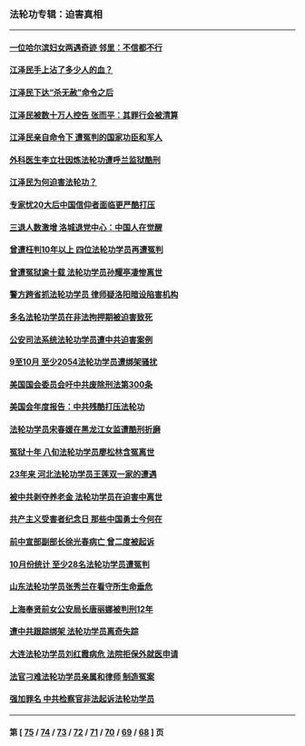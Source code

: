 ### 法轮功专辑：迫害真相
---
#### [一位哈尔滨妇女两遇奇迹 邻里：不信都不行](../../pages/nf4379/n13878017.md?12120430) 
#### [江泽民手上沾了多少人的血？](../../pages/nf4379/n13880318.md?12120430) 
#### [江泽民下达“杀无赦”命令之后](../../pages/nf4379/n13878084.md?12120430) 
#### [江泽民被数十万人控告 张而平：其罪行会被清算](../../pages/nf4379/n13878074.md?12120430) 
#### [江泽民亲自命令下 遭冤判的国家功臣和军人](../../pages/nf4379/n13876685.md?12120430) 
#### [外科医生李立壮因炼法轮功遭呼兰监狱酷刑](../../pages/nf4379/n13875403.md?12120430) 
#### [江泽民为何迫害法轮功？](../../pages/nf4379/n13876324.md?12120430) 
#### [专家忧20大后中国信仰者面临更严酷打压](../../pages/nf4379/n13874993.md?12120430) 
#### [三退人数激增 洛城退党中心：中国人在觉醒](../../pages/nf4379/n13874224.md?12120430) 
#### [曾遭枉判10年以上 四位法轮功学员再遭冤判](../../pages/nf4379/n13872398.md?12120430) 
#### [曾遭冤狱逾十载 法轮功学员孙耀亭凄惨离世](../../pages/nf4379/n13871692.md?12120430) 
#### [警方跨省抓法轮功学员 律师疑洛阳暗设陷害机构](../../pages/nf4379/n13870178.md?12120430) 
#### [多名法轮功学员在非法拘押期被迫害致死](../../pages/nf4379/n13870463.md?12120430) 
#### [公安司法系统法轮功学员遭中共迫害案例](../../pages/nf4379/n13869580.md?12120430) 
#### [9至10月 至少2054法轮功学员遭绑架骚扰](../../pages/nf4379/n13867111.md?12120430) 
#### [美国国会委员会吁中共废除刑法第300条](../../pages/nf4379/n13868121.md?12120430) 
#### [美国会年度报告：中共残酷打压法轮功](../../pages/nf4379/n13867408.md?12120430) 
#### [法轮功学员宋春媛在黑龙江女监遭酷刑折磨](../../pages/nf4379/n13865630.md?12120430) 
#### [冤狱十年 八旬法轮功学员廖松林含冤离世](../../pages/nf4379/n13864239.md?12120430) 
#### [23年来 河北法轮功学员王莲双一家的遭遇](../../pages/nf4379/n13863330.md?12120430) 
#### [被中共剥夺养老金 法轮功学员在迫害中离世](../../pages/nf4379/n13861877.md?12120430) 
#### [共产主义受害者纪念日 那些中国勇士今何在](../../pages/nf4379/n13861994.md?12120430) 
#### [前中宣部副部长徐光春病亡 曾二度被起诉](../../pages/nf4379/n13857638.md?12120430) 
#### [10月份统计 至少28名法轮功学员遭冤判](../../pages/nf4379/n13861128.md?12120430) 
#### [山东法轮功学员张秀兰在看守所生命垂危](../../pages/nf4379/n13860281.md?12120430) 
#### [上海奉贤前女公安局长唐丽娜被判刑12年](../../pages/nf4379/n13859528.md?12120430) 
#### [遭中共跟踪绑架 法轮功学员离奇失踪](../../pages/nf4379/n13856504.md?12120430) 
#### [大连法轮功学员刘红霞病危 法院拒保外就医申请](../../pages/nf4379/n13856678.md?12120430) 
#### [法官刁难法轮功学员亲属和律师 制造冤案](../../pages/nf4379/n13853873.md?12120430) 
#### [强加罪名 中共检察官非法起诉法轮功学员](../../pages/nf4379/n13852456.md?12120430) 

---
#### 第 [ [75](./75.md?12120430) / [74](./74.md?12120430) / [73](./73.md?12120430) / [72](./72.md?12120430) / [71](./71.md?12120430) / [70](./70.md?12120430) / [69](./69.md?12120430) / [68](./68.md?12120430) ] 页
